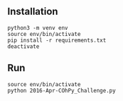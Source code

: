 ## Installation

    python3 -m venv env
    source env/bin/activate
    pip install -r requirements.txt
    deactivate

## Run

    source env/bin/activate
    python 2016-Apr-COhPy_Challenge.py
